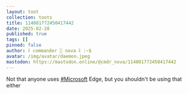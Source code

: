```yaml
---
layout: toot
collection: toots
title: 114081772450417442
date: 2025-02-28
published: true
tags: []
pinned: false
author: ⸸ commander ░ nova ⸸ :~$
avatar: /img/avatar/daemon.jpeg
mastodon: https://mastodon.online/@cmdr_nova/114081772450417442
---
```


Not that anyone uses [#Microsoft](https://mastodon.online/tags/Microsoft) Edge, but you shouldn't be using that either

